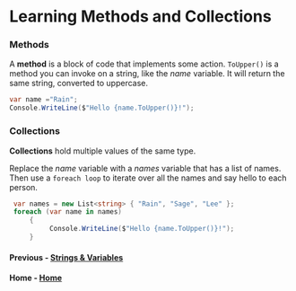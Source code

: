 # Learning Methods and Collections

### Methods
A **method** is a block of code that implements some action. `ToUpper()` is a method you can invoke on a string, like the *name* variable. It will return the same string, converted to uppercase.
``` cs --region methods --source-file .\myapp\Program.cs --project .\myapp\myapp.csproj 
var name ="Rain";
Console.WriteLine($"Hello {name.ToUpper()}!");
```
### Collections
**Collections** hold multiple values of the same type.

Replace the *name* variable with a *names* variable that has a list of names. Then use a `foreach loop` to iterate over all the names and say hello to each person.

``` cs --region collections --source-file .\myapp\Program.cs --project .\myapp\myapp.csproj 
 var names = new List<string> { "Rain", "Sage", "Lee" };
 foreach (var name in names)
     {
          Console.WriteLine($"Hello {name.ToUpper()}!");
     }
```
#### Previous - [Strings & Variables](./Strings.md)
#### Home - [Home](./README.md) 